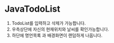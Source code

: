 # JavaTodoList

1. TodoList를 입력하고 삭제가 가능합니다.
2. 우측상단에 자신의 현재위치와 날씨를 확인가능합니다.
3. 하단에 명언목록 과 배경화면이 랜덤하게 나옵니다. 
